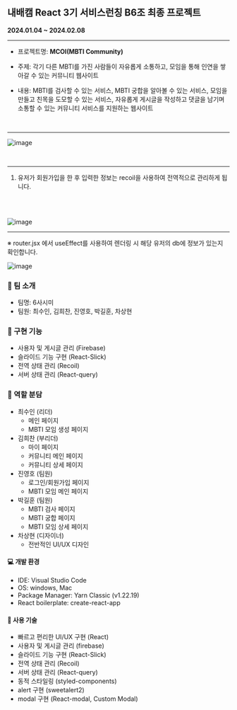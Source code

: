 ## 내배캠 React 3기 서비스런칭 B6조 최종 프로젝트

**2024.01.04 ~ 2024.02.08**
* * *
- 프로젝트명: **MCOI(MBTI Community)**
  
- 주제: 각기 다른 MBTI를 가진 사람들이 자유롭게 소통하고, 모임을 통해 인연을 쌓아갈 수 있는 커뮤니티 웹사이트
  
- 내용: MBTI를 검사할 수 있는 서비스, MBTI 궁합을 알아볼 수 있는 서비스, 모임을 만들고 친목을 도모할 수 있는 서비스, 자유롭게 게시글을 작성하고 댓글을 남기며 소통할 수 있는 커뮤니티 서비스를 지원하는 웹사이트

</br>

* * *

![image](https://github.com/chan182/refectoring_final/assets/139675355/b388be91-684a-44be-b49d-9fc0bf4c08b3)

</br>

* * *
1. 유저가 회원가입을 한 후 입력한 정보는 recoil을 사용하여 전역적으로 관리하게 됩니다.
   
</br>

</br>

 ![image](https://github.com/chan182/refectoring_final/assets/139675355/079b1599-6988-4872-a73d-30c0dc8d36b8)
 
* * *

※ router.jsx 에서 useEffect를 사용하여 렌더링 시 해당 유저의 db에 정보가 있는지 확인합니다.

![image](https://github.com/chan182/refectoring_final/assets/139675355/89d6fb00-22d8-4bd0-bf9d-0882ffc624b3)




### 👥 팀 소개

- 팀명: 6사시미
- 팀원: 최수인, 김희찬, 진영호, 박길훈, 차상현

### 👀 구현 기능
- 사용자 및 게시글 관리 (Firebase)
- 슬라이드 기능 구현 (React-Slick)
- 전역 상태 관리 (Recoil)
- 서버 상태 관리 (React-query)

### 📝 역할 분담
- 최수인 (리더)
  - 메인 페이지
  - MBTI 모임 생성 페이지
- 김희찬 (부리더)
  - 마이 페이지
  - 커뮤니티 메인 페이지
  - 커뮤니티 상세 페이지
- 진영호 (팀원)
  - 로그인/회원가입 페이지
  - MBTI 모임 메인 페이지
- 박길훈 (팀원)
  - MBTI 검사 페이지
  - MBTI 궁합 페이지
  - MBTI 모임 상세 페이지
- 차상현 (디자이너)
  - 전반적인 UI/UX 디자인

#### 💻 개발 환경
- IDE: Visual Studio Code
- OS: windows, Mac
- Package Manager: Yarn Classic (v1.22.19)
- React boilerplate: create-react-app

#### 📌 사용 기술
- 빠르고 편리한 UI/UX 구현 (React)
- 사용자 및 게시글 관리 (firebase)
- 슬라이드 기능 구현 (React-Slick)
- 전역 상태 관리 (Recoil)
- 서버 상태 관리 (React-query)
- 동적 스타일링 (styled-components)
- alert 구현 (sweetalert2)
- modal 구현 (React-modal, Custom Modal)
